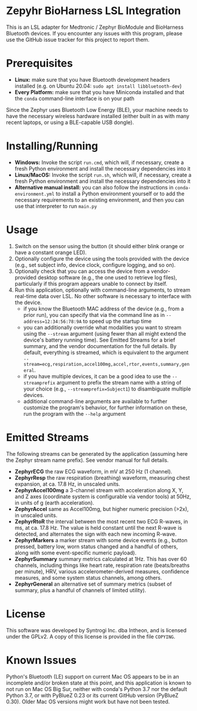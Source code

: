 Zepyhr BioHarness LSL Integration
=================================

This is an LSL adapter for Medtronic / Zephyr BioModule and BioHarness 
Bluetooth devices. If you encounter any issues with this program, please use the 
GitHub issue tracker for this project to report them. 

Prerequisites
============

- **Linux:** make sure that you have Bluetooth development headers installed
  (e.g. on Ubuntu 20.04: `sudo apt install libbluetooth-dev`)
- **Every Platform:** make sure that you have Miniconda installed and that the
  `conda` command-line interface is on your path

Since the Zephyr uses Bluetooth Low Energy (BLE), your machine needs to have the
necessary wireless hardware installed (either built in as with many recent laptops,
or using a BLE-capable USB dongle).

Installing/Running
==================

- **Windows:** Invoke the script `run.cmd`, which will, if necessary, create a fresh Python 
  environment and install the necessary dependencies into it
- **Linux/MacOS:** Invoke the script `run.sh`, which will, if necessary, create a fresh Python 
  environment and install the necessary dependencies into it
- **Alternative manual install:** you can also follow the instructions in 
  `conda-environment.yml` to install a Python environment yourself or to add the
  necessary requirements to an existing environment, and then you can use that
  interpreter to run `main.py`


Usage
=====

1. Switch on the sensor using the button (it should either blink orange or 
   have a constant orange LED).
2. Optionally configure the device using the tools provided with the device
  (e.g., set subject info, device clock, configure logging, and so on).
3. Optionally check that you can access the device from a vendor-provided 
  desktop software (e.g., the one used to retrieve log files), particularly if
  this program appears unable to connect by itself. 
4. Run this application, optionally with command-line arguments, to stream
  real-time data over LSL. No other software is necessary to interface with the 
  device.
    - if you know the Bluetooth MAC address of the device (e.g., from a prior run),
      you can specify that via the command line as in `--address=12:34:56:78:9A` to 
      speed up the startup time
    - you can additionally override what modalities you want to stream using the 
      `--stream` argument (using fewer than all might extend the device's battery
      running time). See Emitted Streams for a brief summary, and the vendor
      documentation for the full details. By default, everything is streamed, 
      which is equivalent to the argument 
      `--stream=ecg,respiration,accel100mg,accel,rtor,events,summary,general`.      
    - if you have multiple devices, it can be a good idea to use the 
      `--streamprefix` argument to prefix the stream name with a string of 
      your choice (e.g., `--streamprefix=Subject1`) to disambiguate multiple 
      devices.
    - additional command-line arguments are available to further customize the
      program's behavior, for further information on these, run the program 
      with the `--help` argument
    
Emitted Streams
===============

The following streams can be generated by the application (assuming here the Zephyr
stream name prefix). See vendor manual for full details.

* **ZephyrECG** the raw ECG waveform, in mV at 250 Hz (1 channel).
* **ZephyrResp** the raw respiration (breathing) waveform, measuring chest 
  expansion, at ca. 17.8 Hz, in unscaled units.
* **ZephyrAccel100mg** a 3-channel stream with acceleration along X, Y, and Z
  axes (coordinate system is configurable via vendor tools) at 50Hz, in units of 
  g (earth acceleration).
* **ZephyrAccel** same as Accel100mg, but higher numeric precision (>2x), 
  in unscaled units. 
* **ZephyrRtoR** the interval between the most recent two ECG R-waves, in ms, at
  ca. 17.8 Hz. The value is held constant until the next R-wave is detected, and
  alternates the sign with each new incoming R-wave.
* **ZephyrMarkers** a marker stream with some device events (e.g., button pressed,
  battery low, worn status changed and a handful of others, along with some 
  event-specific numeric payload).
* **ZephyrSummary** summary metrics calculated at 1Hz. This has over 60 channels,
  including things like heart rate, respiration rate (beats/breaths per minute),
  HRV, various accelerometer-derived measures, confidence measures, and some 
  system status channels, among others.
* **ZephyrGeneral** an alternative set of summary metrics (subset of summary, 
  plus a handful of channels of limited utility).
    
License
=======

This software was developed by Syntrogi Inc. dba Intheon, and is licensed under 
the GPLv2. A copy of this license is provided in the file `COPYING`. 

Known Issues
============

Python's Bluetooth (LE) support on current Mac OS appears to be in an incomplete and/or 
broken state at this point, and this application is known to not run on Mac OS 
Big Sur, neither with conda's Python 3.7 nor the default Python 3.7, or with PyBlueZ 0.23 
or its current GitHub version (PyBlueZ 0.30). Older Mac OS versions might work but have
not been tested.
